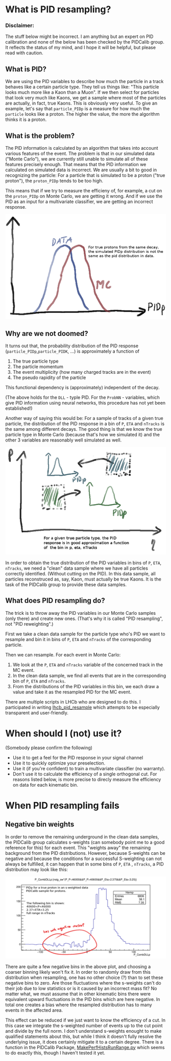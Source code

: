# What is PID resampling?

### Disclaimer:
The stuff below might be incorrect. I am anything but an expert on PID calibration and none of the below has been checked by the PIDCalib group. It reflects the status of my mind, and I hope it will be helpful, but please read with caution.

## What is PID?

We are using the PID variables to describe how much the particle in a track behaves like a certain particle type. They tell us things like: "This particle looks much more like a Kaon than a Muon". If we then select for particles that look very much like Kaons, we get a sample where most of the particles are actually, in fact, true Kaons. This is obviously very useful. To give an example, let's say that `particle_PIDp` is a measure for how much the `particle` looks like a proton. The higher the value, the more the algorithm thinks it is a proton.

## What is the problem?

The PID information is calculated by an algorithm that takes into account various features of the event. The problem is that in our simulated data ("Monte Carlo"), we are currently still unable to simulate all of these features precisely enough. That means that the PID information we calculated on simulated data is incorrect. We are usually a bit to good in recognizing the particle: For a particle that is simulated to be a proton ("true proton"), the `proton_PIDp` tends to be too high.

This means that if we try to measure the efficieny of, for example, a cut on the `proton_PIDp` on Monte Carlo, we are getting it wrong. And if we use the PID as an input for a multivariate classifier, we are getting an incorrect response.

![problem.png](https://raw.githubusercontent.com/KonstantinSchubert/PID_resampling_text/master/problem.png)

## Why are we not doomed?

It turns out that, the probability distribution of the PID response (`particle_PIDp`,`particle_PIDK`, ...) is  approximately a function of
   1. The true particle type
   2. The particle momentum
   3. The event multiplicity (how many charged tracks are in the event)
   4. The pseudo rapidity of the particle

This functional dependency is (approximately) independent of the decay.

(The above holds for the `DLL` - typle PID. For the `ProbNN` - variables, which give PID information using neural networks, this procedure has not yet been established!)

Another way of saying this would be: For a sample of tracks of a given true particle, the distribution of the PID response in a bin of `P`, `ETA` and `nTracks` is the same among different decays. The good thing is that we know the true particle type in Monte Carlo (because that's how we simulated it) and the other 3 variables are reasonably well simulated as well.

![correlation](https://raw.githubusercontent.com/KonstantinSchubert/PID_resampling_text/master/correlation.png)

In order to obtain the true distribution of the PID variables in bins of `P`, `ETA`, `nTracks`, we need a  "clean" data sample where we have all particles correctly identified. (Without cutting on the PID). In this data sample, all particles reconstruced as, say, Kaon, must actually be true Kaons. It is the task of the PIDCalib group to provide these data samples.

## What does PID resampling do?

The trick is to throw away the PID variables in our Monte Carlo samples (only there) and create new ones. 
(That's why it is called "PID resampling", not "PID reweighting".) 


First we take a clean data sample for the particle type who's PID we want to resample and bin it in bins of `P`, `ETA` and `nTracks` of the corresponding particle.

Then we can resample. For each event in Monte Carlo:
   1. We look at the `P`, `ETA` and `nTracks` variable of the concerned track in the MC event.
   2. In the clean data sample, we find all events that are in the corresponding bin of `P`, `ETA` and `nTracks`.
   3. From the distributions of the PID variables in this bin, we each draw a value and take it as the resampled PID for the MC event.
   
There are multiple scripts in LHCb who are designed to do this. I participated in writing [lhcb_pid_resample](https://github.com/e5-tu-do/lhcb_pid_resample) which attempts to be especially transparent and user-friendly.

# When should I (not) use it?
  (Somebody please confirm the following)
  * Use it to get a feel for the PID response in your signal channel
  * Use it to  quickly optimize your preselection.
  * Use it (if you're confident) to train a multivariate classifier (no warranty).
  * Don't use it to calculate the efficiency of a single orthogonal cut. For reasons listed below, is more precise to direcly measure the efficiency on data for each kinematic bin.

# When PID resampling fails

## Negative bin weights

In order to remove the remaining underground in the clean data samples, the PIDCalib group calculates s-weights (can somebody point me to a good reference for this) for each event. This "weights away" the remaining background from the PID distributions. However, because S-weights can be negative and because the conditions for a successful S-weighting can not always be fulfilled, it can happen that in some bins of `P`, `ETA` , `nTracks`, a PID distribution may look like this:

![negative_bins](https://raw.githubusercontent.com/KonstantinSchubert/PID_resampling_text/master/negative_bins.png)

There are quite a few negative bins in the above plot, and choosing a coarser binning likely won't fix it. In order to randomly draw from this distribution when resampling, one has no other choice (?) than to set these negative bins to zero. Are those fluctuations where the s-weights can't do their job due to low statistics or is it caused by an incorrect mass fit? No matter what, we must assume that in other kinematic bins there were equivalent upward fluctuations in the PID bins which are here negative. In total one creates a bias where the resampled distribution has to many events in the affected area.


This effect can be reduced if we just want to know the efficiency of a cut. In this case we integrate the s-weighted number of events up to the cut point and divide by the full norm. I don't understand s-weights enought to make qualified statements about this, but while I think it doesn't fully resolve the underlying issue, it does certainly mitigate it to a certain degree. There is a function in the PIDCalib Package, [MakePerfHistsRunRange.py](https://twiki.cern.ch/twiki/bin/view/LHCb/PIDCalibPackage#MultiTrack_MakePerfHistsRunRange) which seems to do exactly this, though I haven't tested it yet.
